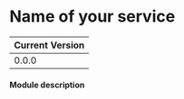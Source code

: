 # Name of your service

| Current Version |
|-----------------|
| 0.0.0           |

#### Module description
